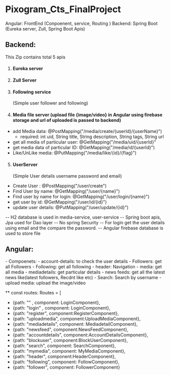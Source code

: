 # Pixogram_Cts_FinalProject

Angular: FrontEnd (Conpoenent, service, Routing )
Backend: Spring Boot (Eureka server, Zull, Spring Boot Apis)


<h2>Backend:</h2>

This Zip contains total 5 apis
1. <h4>Eureka server</h4>
2. <h4>Zull Server </h4>
3. <h4>Following service </h4>(Simple user follower and following) 
4. <h4>Media file server (upload file {image/video} in Angular using firebase storage and url of uploaded is passed to backend)
  - add Media data: @PostMapping("/media/create/{userId}/{userName}")
     - required: int uid, String title, String description, String tags, String url
  - get all media of particular user: @GetMapping("/media/uid/{userId}"
  - get media data of particular ID:  @GetMapping("/media/id/{userId}")
  - Like/UnLike media: @PutMapping("/media/like/{id}/{flag}")
    
5. <h4>UserServer </h4> (Simple User details username password and email) 
  - Create User : @PostMapping("/user/create")
  - Find User by name: @GetMapping("/user/{name}") 
  - Find user by name for login: @GetMapping("/user/login/{name}") 
  - get user by id: @GetMapping("/user/id/{id}")
  - update user details: @PutMapping("/user/update/{id}") 
   
    
--  H2 database is used in media-service, user-service
--  Spring boot apis, Jpa used for Dao layer
--  No spring Security
--  For login get the user details using email and the compare the password.
--  Angular firebase database is used to store file 

 
<h2>Angular:</h2>
- Compoenets:
  - account-details: to check the user details
  - Followers: get all Followers
  - Following: get all following
  - header: Navigation
  - media: get all media
  - mediadetails: get particular details
  - news feeds: get all the latest news like(latest followers, Recdnt like etc)
  - Search: Search by username
  - upload media: upload the image/video


** const routes: Routes = [
*  {path: "" , component: LoginComponent},
*  {path: "login" , component: LoginComponent},
*  {path: "register", component:RegisterComponent},
*  {path: "uploadmedia", component:UploadMediaComponent},
*  {path: "mediadetails", component: MediadetailComponent},
*  {path: "newsfeed", component:NewsFeedComponent},
*  {path: "accountdetails", component:AccountDetailsComponent},
*  {path: "blockuser", component:BlockUserComponent},
*  {path: "search", component: SearchComponent},
*  {path: "mymedia", component: MyMediaComponent},
*  {path: "header", component:HeaderComponent},
*  {path: "following", component: FollowComponent},
*  {path: "follower", component: FollowerComponent}
